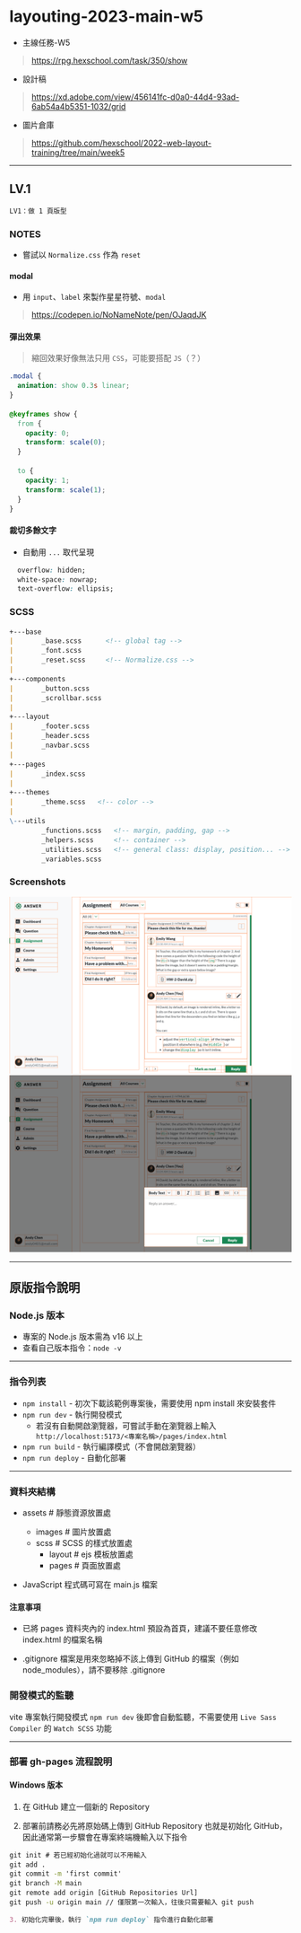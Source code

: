 # layouting-2023-main-w5

- 主線任務-W5

> <https://rpg.hexschool.com/task/350/show>

- 設計稿

> <https://xd.adobe.com/view/456141fc-d0a0-44d4-93ad-6ab54a4b5351-1032/grid>

- 圖片倉庫

> <https://github.com/hexschool/2022-web-layout-training/tree/main/week5>

---

## LV.1

```markdown
LV1：做 1 頁版型
```

### NOTES

- 嘗試以 `Normalize.css` 作為 `reset`

#### modal

- 用 `input`、`label` 來製作星星符號、`modal`

> <https://codepen.io/NoNameNote/pen/OJaqdJK>

#### 彈出效果

> 縮回效果好像無法只用 `CSS`，可能要搭配 `JS`（？）

```CSS
.modal {
  animation: show 0.3s linear;
}

@keyframes show {
  from {
    opacity: 0;
    transform: scale(0);
  }

  to {
    opacity: 1;
    transform: scale(1);
  }
}
```

#### 裁切多餘文字

- 自動用 `...` 取代呈現

```CSS
  overflow: hidden;
  white-space: nowrap;
  text-overflow: ellipsis;
```

### SCSS

```markdown
+---base
|       _base.scss      <!-- global tag -->
|       _font.scss
|       _reset.scss     <!-- Normalize.css -->
|       
+---components
|       _button.scss
|       _scrollbar.scss
|       
+---layout
|       _footer.scss
|       _header.scss
|       _navbar.scss
|       
+---pages
|       _index.scss
|       
+---themes
|       _theme.scss   <!-- color -->
|       
\---utils
        _functions.scss   <!-- margin, padding, gap -->
        _helpers.scss     <!-- container -->
        _utilities.scss   <!-- general class: display, position... -->
        _variables.scss
```

### Screenshots

![Screenshot_index](./assets/images/Screenshot_index.png)
![Screenshot_index-modal.png](./assets/images/Screenshot_index-modal.png)

---

## 原版指令說明

### Node.js 版本

- 專案的 Node.js 版本需為 v16 以上
- 查看自己版本指令：`node -v`

---

### 指令列表

- `npm install` - 初次下載該範例專案後，需要使用 npm install 來安裝套件
- `npm run dev` - 執行開發模式
  - 若沒有自動開啟瀏覽器，可嘗試手動在瀏覽器上輸入
    `http://localhost:5173/<專案名稱>/pages/index.html`
- `npm run build` - 執行編譯模式（不會開啟瀏覽器）
- `npm run deploy` - 自動化部署

---

### 資料夾結構

- assets # 靜態資源放置處
  - images # 圖片放置處
  - scss # SCSS 的樣式放置處
    - layout # ejs 模板放置處
    - pages # 頁面放置處

- JavaScript 程式碼可寫在 main.js 檔案

#### 注意事項

- 已將 pages 資料夾內的 index.html 預設為首頁，建議不要任意修改 index.html 的檔案名稱

- .gitignore 檔案是用來忽略掉不該上傳到 GitHub 的檔案（例如 node_modules），請不要移除 .gitignore

### 開發模式的監聽

vite 專案執行開發模式 `npm run dev` 後即會自動監聽，不需要使用 `Live Sass Compiler` 的 `Watch SCSS` 功能

---

### 部署 gh-pages 流程說明

#### Windows 版本

1. 在 GitHub 建立一個新的 Repository

2. 部署前請務必先將原始碼上傳到 GitHub Repository 也就是初始化 GitHub，因此通常第一步驟會在專案終端機輸入以下指令

```cmd
git init # 若已經初始化過就可以不用輸入
git add .
git commit -m 'first commit'
git branch -M main
git remote add origin [GitHub Repositories Url]
git push -u origin main // 僅限第一次輸入，往後只需要輸入 git push
```

```markdown
3. 初始化完畢後，執行 `npm run deploy` 指令進行自動化部署
```
